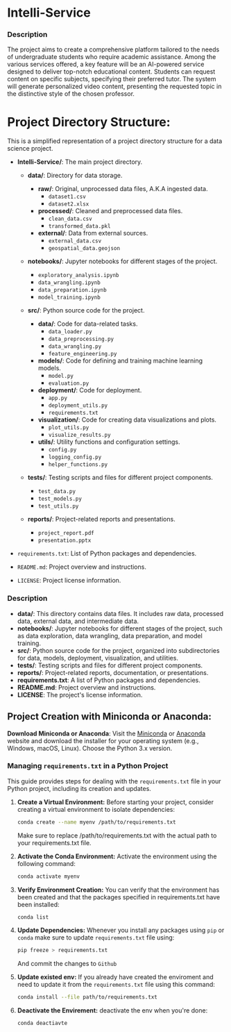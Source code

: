 # Intelli-Service
### Description
The project aims to create a comprehensive platform tailored to the needs of undergraduate students who require academic assistance. Among the various services offered, a key feature will be an AI-powered service designed to deliver top-notch educational content. Students can request content on specific subjects, specifying their preferred tutor. The system will generate personalized video content, presenting the requested topic in the distinctive style of the chosen professor.

# Project Directory Structure:

This is a simplified representation of a project directory structure for a data science project.

- **Intelli-Service/**: The main project directory.

  - **data/**: Directory for data storage.
    - **raw/**: Original, unprocessed data files, A.K.A ingested data.
      - `dataset1.csv`
      - `dataset2.xlsx`
    - **processed/**: Cleaned and preprocessed data files.
      - `clean_data.csv`
      - `transformed_data.pkl`
    - **external/**: Data from external sources.
      - `external_data.csv`
      - `geospatial_data.geojson`


  - **notebooks/**: Jupyter notebooks for different stages of the project.
    - `exploratory_analysis.ipynb`
    - `data_wrangling.ipynb`
    - `data_preparation.ipynb`
    - `model_training.ipynb`

  - **src/**: Python source code for the project.
    - **data/**: Code for data-related tasks.
      - `data_loader.py`
      - `data_preprocessing.py`
      - `data_wrangling.py`
      - `feature_engineering.py`
    - **models/**: Code for defining and training machine learning models.
      - `model.py`
      - `evaluation.py`
    - **deployment/**: Code for deployment.
      - `app.py`
      - `deployment_utils.py`
      - `requirements.txt`
    - **visualization/**: Code for creating data visualizations and plots.
      - `plot_utils.py`
      - `visualize_results.py`
    - **utils/**: Utility functions and configuration settings.
      - `config.py`
      - `logging_config.py`
      - `helper_functions.py`

  - **tests/**: Testing scripts and files for different project components.
    - `test_data.py`
    - `test_models.py`
    - `test_utils.py`
  - **reports/**: Project-related reports and presentations.
    - `project_report.pdf`
    - `presentation.pptx`

- `requirements.txt`: List of Python packages and dependencies.
- `README.md`: Project overview and instructions.
- `LICENSE`: Project license information.

### Description

- **data/**: This directory contains data files. It includes raw data, processed data, external data, and intermediate data.
- **notebooks/**: Jupyter notebooks for different stages of the project, such as data exploration, data wrangling, data preparation, and model training.
- **src/**: Python source code for the project, organized into subdirectories for data, models, deployment, visualization, and utilities.
- **tests/**: Testing scripts and files for different project components.
- **reports/**: Project-related reports, documentation, or presentations.
- **requirements.txt**: A list of Python packages and dependencies.
- **README.md**: Project overview and instructions.
- **LICENSE**: The project's license information.


## Project Creation with Miniconda or Anaconda:

**Download Miniconda or Anaconda**:
   Visit the [Miniconda](https://docs.conda.io/en/latest/miniconda.html) or [Anaconda](https://www.anaconda.com/products/distribution) website and download the installer for your operating system (e.g., Windows, macOS, Linux). Choose the Python 3.x version.


### Managing `requirements.txt` in a Python Project

This guide provides steps for dealing with the `requirements.txt` file in your Python project, including its creation and updates.

1. **Create a Virtual Environment:**
   Before starting your project, consider creating a virtual environment to isolate dependencies:

   ```bash
   conda create --name myenv /path/to/requirements.txt
   ```
   Make sure to replace /path/to/requirements.txt with the actual path to your requirements.txt file.
2. **Activate the Conda Environment:**
    Activate the environment using the following command:
    ```bash
    conda activate myenv
    ```
3. **Verify Environment Creation:**
    You can verify that the environment has been created and that the packages specified in requirements.txt have been installed:
    ``` bash
    conda list
    ```
4. **Update Dependencies:**
    Whenever you install any packages using `pip` or `conda` 
    make sure to update `requirements.txt` file using:
    ```bash
    pip freeze > requirements.txt
    ```
    And commit the changes to `Github`
5. **Update existed env:**
    If you already have created the enviroment and need to update it from the `requirements.txt` file using this command:
    ```bash
    conda install --file path/to/requirements.txt
    ```
6. **Deactivate the Envirement:**
    deactivate the env when you're done:
    ```bash 
    conda deactiavte
    ```
